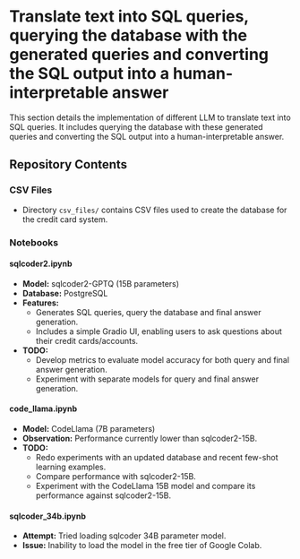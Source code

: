 # Translate text into SQL queries, querying the database with the generated queries and converting the SQL output into a human-interpretable answer
This section details the implementation of different LLM to translate text into SQL queries. It includes querying the database with these generated queries and converting the SQL output into a human-interpretable answer.


## Repository Contents

### CSV Files
- Directory `csv_files/` contains CSV files used to create the database for the credit card system.

### Notebooks

#### sqlcoder2.ipynb
- **Model:** sqlcoder2-GPTQ (15B parameters)
- **Database:** PostgreSQL
- **Features:**
  - Generates SQL queries, query the database and final answer generation.
  - Includes a simple Gradio UI, enabling users to ask questions about their credit cards/accounts.
- **TODO:**
  - Develop metrics to evaluate model accuracy for both query and final answer generation.
  - Experiment with separate models for query and final answer generation.

#### code_llama.ipynb
- **Model:** CodeLlama (7B parameters)
- **Observation:** Performance currently lower than sqlcoder2-15B.
- **TODO:**
  - Redo experiments with an updated database and recent few-shot learning examples.
  - Compare performance with sqlcoder2-15B.
  - Experiment with the CodeLlama 15B model and compare its performance against sqlcoder2-15B.

#### sqlcoder_34b.ipynb
- **Attempt:** Tried loading sqlcoder 34B parameter model.
- **Issue:** Inability to load the model in the free tier of Google Colab.
